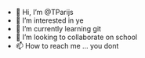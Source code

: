 - 👋 Hi, I’m @TParijs
- 👀 I’m interested in ye
- 🌱 I’m currently learning git
- 💞️ I’m looking to collaborate on school
- 📫 How to reach me ... you dont

<!---
TParijs/TParijs is a ✨ special ✨ repository because its `README.md` (this file) appears on your GitHub profile.
You can click the Preview link to take a look at your changes.
--->
